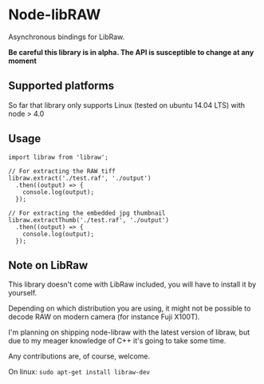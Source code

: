 # Node-libRAW

Asynchronous bindings for LibRaw.

**Be careful this library is in alpha. The API is susceptible to change at any moment**

## Supported platforms

So far that library only supports Linux (tested on ubuntu 14.04 LTS) with node > 4.0

## Usage

```
import libraw from 'libraw';

// For extracting the RAW tiff
libraw.extract('./test.raf', './output')
  .then((output) => {
    console.log(output);
  });

// For extracting the embedded jpg thumbnail
libraw.extractThumb('./test.raf', './output')
  .then((output) => {
    console.log(output);
  });
```

## Note on LibRaw

This library doesn't come with LibRaw included, you will have to install it by yourself.

Depending on which distribution you are using, it might not be possible to decode RAW on modern camera (for instance Fuji X100T).

I'm planning on shipping node-libraw with the latest version of libraw, but due to my meager knowledge of C++ it's going to take some time.

Any contributions are, of course, welcome.

On linux: ```sudo apt-get install libraw-dev```
